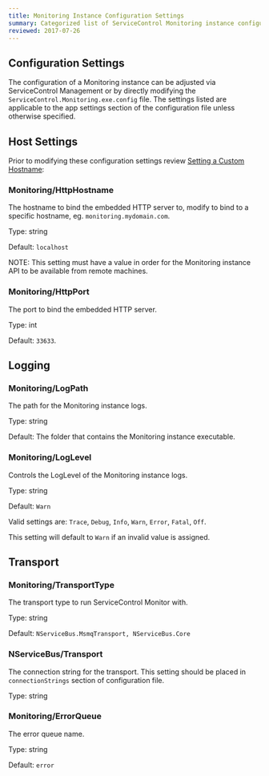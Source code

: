 ```yaml
---
title: Monitoring Instance Configuration Settings
summary: Categorized list of ServiceControl Monitoring instance configuration settings.
reviewed: 2017-07-26
---
```



## Configuration Settings

The configuration of a Monitoring instance can be adjusted via ServiceControl Management or by directly modifying the `ServiceControl.Monitoring.exe.config` file. The settings listed are applicable to the app settings section of the configuration file unless otherwise specified.


## Host Settings

Prior to modifying these configuration settings review [Setting a Custom Hostname](setting-custom-hostname.md):


### Monitoring/HttpHostname

The hostname to bind the embedded HTTP server to, modify to bind to a specific hostname, eg. `monitoring.mydomain.com`.

Type: string

Default: `localhost`

NOTE: This setting must have a value in order for the Monitoring instance API to be available from remote machines. 


### Monitoring/HttpPort

The port to bind the embedded HTTP server.

Type: int

Default: `33633`.


## Logging


### Monitoring/LogPath

The path for the Monitoring instance logs.

Type: string

Default: The folder that contains the Monitoring instance executable.


### Monitoring/LogLevel

Controls the LogLevel of the Monitoring instance logs.

Type: string

Default: `Warn`

Valid settings are: `Trace`, `Debug`, `Info`, `Warn`, `Error`, `Fatal`, `Off`.

This setting will default to `Warn` if an invalid value is assigned.


## Transport


### Monitoring/TransportType

The transport type to run ServiceControl Monitor with.

Type: string

Default: `NServiceBus.MsmqTransport, NServiceBus.Core`


### NServiceBus/Transport

The connection string for the transport. This setting should be placed in `connectionStrings` section of configuration file.

Type: string


### Monitoring/ErrorQueue

The error queue name.

Type: string

Default: `error`
